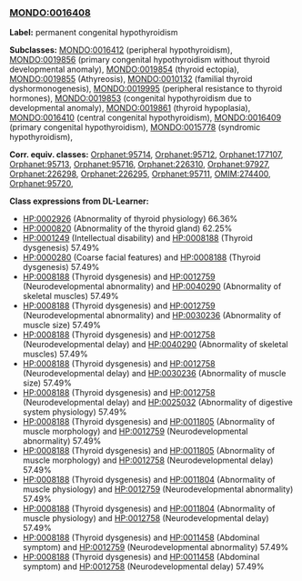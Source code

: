 
### [MONDO:0016408](http://purl.obolibrary.org/obo/MONDO_0016408)
**Label:** permanent congenital hypothyroidism

**Subclasses:** [MONDO:0016412](http://purl.obolibrary.org/obo/MONDO_0016412) (peripheral hypothyroidism), [MONDO:0019856](http://purl.obolibrary.org/obo/MONDO_0019856) (primary congenital hypothyroidism without thyroid developmental anomaly), [MONDO:0019854](http://purl.obolibrary.org/obo/MONDO_0019854) (thyroid ectopia), [MONDO:0019855](http://purl.obolibrary.org/obo/MONDO_0019855) (Athyreosis), [MONDO:0010132](http://purl.obolibrary.org/obo/MONDO_0010132) (familial thyroid dyshormonogenesis), [MONDO:0019995](http://purl.obolibrary.org/obo/MONDO_0019995) (peripheral resistance to thyroid hormones), [MONDO:0019853](http://purl.obolibrary.org/obo/MONDO_0019853) (congenital hypothyroidism due to developmental anomaly), [MONDO:0019861](http://purl.obolibrary.org/obo/MONDO_0019861) (thyroid hypoplasia), [MONDO:0016410](http://purl.obolibrary.org/obo/MONDO_0016410) (central congenital hypothyroidism), [MONDO:0016409](http://purl.obolibrary.org/obo/MONDO_0016409) (primary congenital hypothyroidism), [MONDO:0015778](http://purl.obolibrary.org/obo/MONDO_0015778) (syndromic hypothyroidism), 

**Corr. equiv. classes:** [Orphanet:95714](http://www.orpha.net/ORDO/Orphanet_95714), [Orphanet:95712](http://www.orpha.net/ORDO/Orphanet_95712), [Orphanet:177107](http://www.orpha.net/ORDO/Orphanet_177107), [Orphanet:95713](http://www.orpha.net/ORDO/Orphanet_95713), [Orphanet:95716](http://www.orpha.net/ORDO/Orphanet_95716), [Orphanet:226310](http://www.orpha.net/ORDO/Orphanet_226310), [Orphanet:97927](http://www.orpha.net/ORDO/Orphanet_97927), [Orphanet:226298](http://www.orpha.net/ORDO/Orphanet_226298), [Orphanet:226295](http://www.orpha.net/ORDO/Orphanet_226295), [Orphanet:95711](http://www.orpha.net/ORDO/Orphanet_95711), [OMIM:274400](http://purl.obolibrary.org/obo/OMIM_274400), [Orphanet:95720](http://www.orpha.net/ORDO/Orphanet_95720), 

**Class expressions from DL-Learner:**

- [HP:0002926](http://purl.obolibrary.org/obo/HP_0002926) (Abnormality of thyroid physiology) 66.36%
- [HP:0000820](http://purl.obolibrary.org/obo/HP_0000820) (Abnormality of the thyroid gland) 62.25%
- [HP:0001249](http://purl.obolibrary.org/obo/HP_0001249) (Intellectual disability) and [HP:0008188](http://purl.obolibrary.org/obo/HP_0008188) (Thyroid dysgenesis) 57.49%
- [HP:0000280](http://purl.obolibrary.org/obo/HP_0000280) (Coarse facial features) and [HP:0008188](http://purl.obolibrary.org/obo/HP_0008188) (Thyroid dysgenesis) 57.49%
- [HP:0008188](http://purl.obolibrary.org/obo/HP_0008188) (Thyroid dysgenesis) and [HP:0012759](http://purl.obolibrary.org/obo/HP_0012759) (Neurodevelopmental abnormality) and [HP:0040290](http://purl.obolibrary.org/obo/HP_0040290) (Abnormality of skeletal muscles) 57.49%
- [HP:0008188](http://purl.obolibrary.org/obo/HP_0008188) (Thyroid dysgenesis) and [HP:0012759](http://purl.obolibrary.org/obo/HP_0012759) (Neurodevelopmental abnormality) and [HP:0030236](http://purl.obolibrary.org/obo/HP_0030236) (Abnormality of muscle size) 57.49%
- [HP:0008188](http://purl.obolibrary.org/obo/HP_0008188) (Thyroid dysgenesis) and [HP:0012758](http://purl.obolibrary.org/obo/HP_0012758) (Neurodevelopmental delay) and [HP:0040290](http://purl.obolibrary.org/obo/HP_0040290) (Abnormality of skeletal muscles) 57.49%
- [HP:0008188](http://purl.obolibrary.org/obo/HP_0008188) (Thyroid dysgenesis) and [HP:0012758](http://purl.obolibrary.org/obo/HP_0012758) (Neurodevelopmental delay) and [HP:0030236](http://purl.obolibrary.org/obo/HP_0030236) (Abnormality of muscle size) 57.49%
- [HP:0008188](http://purl.obolibrary.org/obo/HP_0008188) (Thyroid dysgenesis) and [HP:0012758](http://purl.obolibrary.org/obo/HP_0012758) (Neurodevelopmental delay) and [HP:0025032](http://purl.obolibrary.org/obo/HP_0025032) (Abnormality of digestive system physiology) 57.49%
- [HP:0008188](http://purl.obolibrary.org/obo/HP_0008188) (Thyroid dysgenesis) and [HP:0011805](http://purl.obolibrary.org/obo/HP_0011805) (Abnormality of muscle morphology) and [HP:0012759](http://purl.obolibrary.org/obo/HP_0012759) (Neurodevelopmental abnormality) 57.49%
- [HP:0008188](http://purl.obolibrary.org/obo/HP_0008188) (Thyroid dysgenesis) and [HP:0011805](http://purl.obolibrary.org/obo/HP_0011805) (Abnormality of muscle morphology) and [HP:0012758](http://purl.obolibrary.org/obo/HP_0012758) (Neurodevelopmental delay) 57.49%
- [HP:0008188](http://purl.obolibrary.org/obo/HP_0008188) (Thyroid dysgenesis) and [HP:0011804](http://purl.obolibrary.org/obo/HP_0011804) (Abnormality of muscle physiology) and [HP:0012759](http://purl.obolibrary.org/obo/HP_0012759) (Neurodevelopmental abnormality) 57.49%
- [HP:0008188](http://purl.obolibrary.org/obo/HP_0008188) (Thyroid dysgenesis) and [HP:0011804](http://purl.obolibrary.org/obo/HP_0011804) (Abnormality of muscle physiology) and [HP:0012758](http://purl.obolibrary.org/obo/HP_0012758) (Neurodevelopmental delay) 57.49%
- [HP:0008188](http://purl.obolibrary.org/obo/HP_0008188) (Thyroid dysgenesis) and [HP:0011458](http://purl.obolibrary.org/obo/HP_0011458) (Abdominal symptom) and [HP:0012759](http://purl.obolibrary.org/obo/HP_0012759) (Neurodevelopmental abnormality) 57.49%
- [HP:0008188](http://purl.obolibrary.org/obo/HP_0008188) (Thyroid dysgenesis) and [HP:0011458](http://purl.obolibrary.org/obo/HP_0011458) (Abdominal symptom) and [HP:0012758](http://purl.obolibrary.org/obo/HP_0012758) (Neurodevelopmental delay) 57.49%


